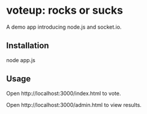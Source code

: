 voteup: rocks or sucks
======================

A demo app introducing node.js and socket.io.

Installation
------------

node app.js

Usage
-----

Open http://localhost:3000/index.html to vote.

Open http://localhost:3000/admin.html to view results.
